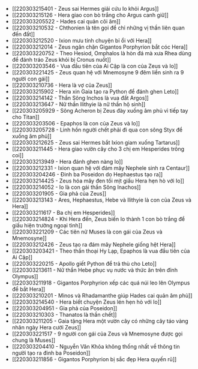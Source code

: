 - [[220303215401 - Zeus sai Hermes giải cứu Io khỏi Argus]]
- [[220303215126 - Hera giao con bò trắng cho Argus canh giữ]]
- [[220303205522 - Hades cai quản cõi âm]]
- [[220303210532 - Chthonien là tên gọi để chỉ những vị thần liên quan đến đất]]
- [[220303212520 - Ixion mưu tính chuyện bỉ ổi với Hera]]
- [[220303212014 - Zeus ngăn chặn Gigantos Porphyrion bắt cóc Hera]]
- [[220303220752 - Theo Hesiod, Omphalos là hòn đá mà xưa Rhea dùng để đánh tráo Zeus khỏi bị Cronus nuốt]]
- [[220303203546 - Vua đầu tiên của Ai Cập là con của Zeus và Io]]
- [[220303221425 - Zeus quan hệ với Mnemosyne 9 đêm liền sinh ra 9 người con gái]]
- [[220303210736 - Hera là vợ của Zeus]]
- [[220303215902 - Hera xin Gaia tạo ra Python để đánh ghen Leto]]
- [[220303214142 - Thần Sông Inchos là vua đất Argos]]
- [[220303213647 - Nữ thần Ilithyie là nữ thần hộ sinh]]
- [[220303205929 - Sông Acheron bị Zeus đày xuống âm phủ vì tiếp tay cho Titan]]
- [[220303203506 - Epaphos là con của Zeus và Io]]
- [[220303205728 - Linh hồn người chết phải đi qua con sông Styx để xuống âm phủ]]
- [[220303212625 - Zeus sai Hermes bắt Ixion giam xuống Tartarus]]
- [[220303211445 - Hera giao vườn cây cho 3 chị em Hesperides trông coi]]
- [[220303213949 - Hera đánh ghen nàng Io]]
- [[220303212331 - Ixion quan hệ với đám mây Nephele sinh ra Centaur]]
- [[220303204246 - Đinh ba Poseidon do Hephaestus tạo ra]]
- [[220303214425 - Zeus hóa mây đen tối mịt giấu Hera hẹn hò với Io]]
- [[220303214052 - Io là con gái thần Sông Inachos]]
- [[220303201905 - Gia phả của Zeus]]
- [[220303213143 - Ares, Hephaestus, Hebe và Ilithyie là con của Zeus và Hera]]
- [[220303211617 - Ba chị em Hesperides]]
- [[220303214824 - Khi Hera đến, Zeus biến Io thành 1 con bò trắng để giấu hiện trường ngoại tình]]
- [[220303221209 - Các tiên nữ Muses là con gái của Zeus và Mnemosyne]]
- [[220303212426 - Zeus tạo ra đám mây Nephele giống hệt Hera]]
- [[220303203421 - Theo thần thoại Hy Lạp, Epaphos là vua đầu tiên của Ai Cập]]
- [[220303220215 - Apollo giết Python để trả thù cho Leto]]
- [[220303213611 - Nữ thần Hebe phục vụ nước và thức ăn trên đỉnh Olympus]]
- [[220303211918 - Gigantos Porphyrion xếp các quá núi leo lên Olympus để bắt Hera]]
- [[220303210201 - Minos và Rhadamanthe giúp Hades cai quản âm phủ]]
- [[220303214540 - Hera biết chuyện Zeus lén hẹn hò với Io]]
- [[220303204951 - Gia phả của Poseidon]]
- [[220303210303 - Thanatos là thần chết]]
- [[220303211205 - Gaia tặng Hera một vườn cây có những cây táo vàng nhân ngày Hera cưới Zeus]]
- [[220303221517 - 9 người con gái của Zeus và Mnemosyne được gọi chung là Muses]]
- [[220303204410 - Nguyễn Văn Khỏa không thống nhất về thông tin người tạo ra đinh ba Poseidon]]
- [[220303211856 - Gigantos Porphyrion bị sắc đẹp Hera quyến rũ]]
